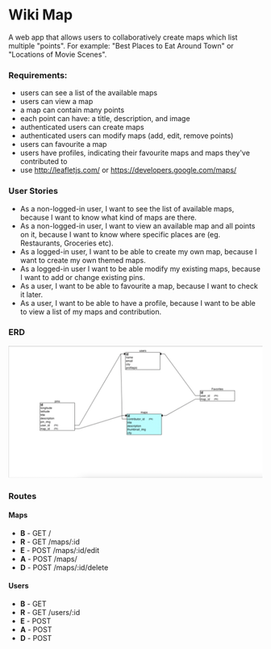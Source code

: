 # Wiki Map

A web app that allows users to collaboratively create maps which list multiple "points". For example: "Best Places to Eat Around Town" or "Locations of Movie Scenes".

### Requirements:
* users can see a list of the available maps
* users can view a map
* a map can contain many points
* each point can have: a title, description, and image
* authenticated users can create maps
* authenticated users can modify maps (add, edit, remove points)
* users can favourite a map
* users have profiles, indicating their favourite maps and maps they've contributed to
* use http://leafletjs.com/ or https://developers.google.com/maps/

<!-- User Stories
A user story describes how users will interact with your application

They have the form: As a ___, I want to _, because ____.

eg. As a user, I want to be able to save posts, because I want to review them later.

User stories can also be negated: As a __, I shouldn't be able to _, because ___.

eg. As a user, I shouldn't be able to edit other users posts, because I don't own those posts. ✔️ -->

### User Stories
* As a non-logged-in user, I want to see the list of available maps, because I want to know what kind of maps are there.
* As a non-logged-in user, I want to view an available map and all points on it, because I want to know where specific places are (eg. Restaurants, Groceries etc).
* As a logged-in user, I want to be able to create my own map, because I want to create my own themed maps.
* As a logged-in user I want to be able modify my existing maps, because I want to add or change existing pins.
* As a user, I want to be able to favourite a map, because I want to check it later.
* As a user, I want to be able to have a profile, because I want to be able to view a list of my maps and contribution.

### ERD

!["wiki_map_ERD"](https://github.com/tpampilon/planning_wiki_map/blob/master/ERD/v_1_wiki_map_ERD.png?raw=true)


<!-- Routes

Once you know the resources that you'll have, write out the routes that you'll need to perform BREAD operations on those resources

Remember RESTful conventions (they make it much easier) -->

### Routes

#### Maps

* **B** - GET   /
* **R** - GET   /maps/:id
* **E** - POST  /maps/:id/edit
* **A** - POST  /maps/
* **D** - POST  /maps/:id/delete

#### Users

* **B** - GET   
* **R** - GET   /users/:id
* **E** - POST  
* **A** - POST  
* **D** - POST  

<!-- #### Pins

* **B** - GET   /
* **R** - GET   /pins/:id
* **E** - POST  /pins/:id/edit
* **A** - POST  /pins/
* **D** - POST  /pins/:id/delete -->

<!-- Wireframes
Draw out the structure of your web pages

This will make it much easier to build out these pages later

This is also a great opportunity to get input from all of the team members

Design matters... however you are a developer, not a designer

Get inspiration from websites you visit -->

